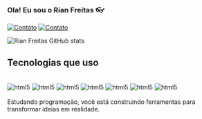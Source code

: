 ### Ola! Eu sou o Rian Freitas 👓

[![Contato](https://img.shields.io/badge/Gmail-D14836?style=for-the-badge&logo=gmail&logoColor=white)](mailto:rian.freitas.421@gmail.com?subject=Meu+contato)
[![Contato](https://img.shields.io/badge/WhatsApp-25D366?style=for-the-badge&logo=whatsapp&logoColor=white)](https://w.app/twIMc3)

![Rian Freitas GitHub stats](https://github-readme-stats.vercel.app/api?username=Rain-O&show_icons=true&theme=dracula)

## Tecnologias que uso

<div style="display: inline_block"><br/>
<img align="center" alt="html5" src="https://img.shields.io/badge/HTML5-E34F26?style=for-the-badge&logo=html5&logoColor=white" /> 
<img align="center" alt="html5" src="https://img.shields.io/badge/JavaScript-F7DF1E?style=for-the-badge&logo=javascript&logoColor=black" /> 
<img align="center" alt="html5" src="https://img.shields.io/badge/CSS3-1572B6?style=for-the-badge&logo=css3&logoColor=white" /> 
<img align="center" alt="html5" src="https://img.shields.io/badge/Java-ED8B00?style=for-the-badge&logo=openjdk&logoColor=white" /> 
<img align="center" alt="html5" src="https://img.shields.io/badge/MySQL-00000F?style=for-the-badge&logo=mysql&logoColor=white" /> 
<img align="center" alt="html5" src="https://img.shields.io/badge/Android_Studio-3DDC84?style=for-the-badge&logo=android-studio&logoColor=white" /> 
<img align="center" alt="html5" src="https://img.shields.io/badge/Arduino-00979D?style=for-the-badge&logo=Arduino&logoColor=white" /> 
</div>
<br/>
Estudando programação, você está construindo ferramentas para transformar ideias em realidade.

